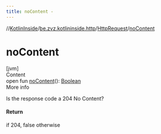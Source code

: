 ```yaml
---
title: noContent -
---
```

//[KotlinInside](../../index.md)/[be.zvz.kotlininside.http](../index.md)/[HttpRequest](index.md)/[noContent](no-content.md)



# noContent  
[jvm]  
Content  
open fun [noContent](no-content.md)(): [Boolean](https://kotlinlang.org/api/latest/jvm/stdlib/kotlin/-boolean/index.html)  
More info  


Is the response code a 204 No Content?



#### Return  


if 204, false otherwise

  



